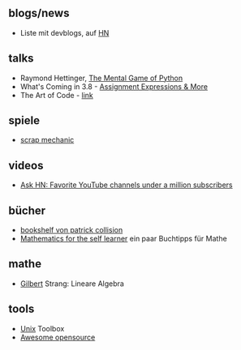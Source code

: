 ## blogs/news
* Liste mit devblogs, auf [HN](https://news.ycombinator.com/item?id=22273224)


## talks
* Raymond Hettinger, [The Mental Game of Python](https://youtu.be/UANN2Eu6ZnM)
* What's Coming in 3.8 - [Assignment Expressions & More](https://youtu.be/OtdQN24Z5MA)
* The Art of Code - [link](https://youtu.be/gdSlcxxYAA8)

## spiele
* [scrap mechanic](http://www.scrapmechanic.com/)

## videos
* [Ask HN: Favorite YouTube channels under a million subscribers](https://news.ycombinator.com/item?id=21429068)

## bücher
* [bookshelf von patrick collision ](https://patrickcollison.com/bookshelf)
* [Mathematics for the self learner](https://www.neilwithdata.com/mathematics-self-learner) ein paar Buchtipps für Mathe

## mathe
* [Gilbert](https://ocw.mit.edu/courses/mathematics/18-06-linear-algebra-spring-2010/video-lectures/) Strang: Lineare Algebra

## tools
* [Unix](http://cb.vu/unixtoolbox.xhtml) Toolbox
* [Awesome opensource](https://awesomeopensource.com/)
